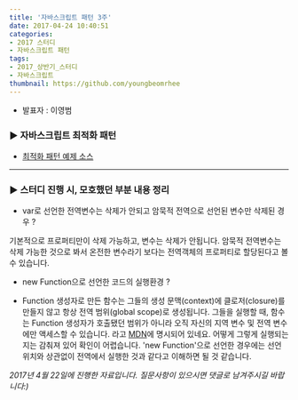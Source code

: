 ```yaml
---
title: '자바스크립트 패턴 3주'
date: 2017-04-24 10:40:51
categories:
- 2017 스터디
- 자바스크립트 패턴
tags:
- 2017_상반기_스터디
- 자바스크립트
thumbnail: https://github.com/youngbeomrhee
---
```


* 발표자 : 이영범

### ▶ 자바스크립트 최적화 패턴
- [최적화 패턴 예제 소스](https://github.com/youngbeomrhee/jssample/tree/master/javacafe_2017_frontend/ch003)

---

### ▶ 스터디 진행 시, 모호했던 부분 내용 정리
- var로 선언한 전역변수는 삭제가 안되고 암묵적 전역으로 선언된 변수만 삭제된 경우 ?

기본적으로 프로퍼티만이 삭제 가능하고, 변수는 삭제가 안됩니다. 암묵적 전역변수는 삭제 가능한 것으로 봐서 온전한 변수라기 보다는 전역객체의 프로퍼티로 할당된다고 볼 수 있습니다.

- new Function으로 선언한 코드의 실행환경 ?

- Function 생성자로 만든 함수는 그들의 생성 문맥(context)에 클로저(closure)를 만들지 않고 항상 전역 범위(global scope)로 생성됩니다. 그들을 실행할 때, 함수는 Function 생성자가 호출됐던 범위가 아니라 오직 자신의 지역 변수 및 전역 변수에만 액세스할 수 있습니다. 라고 [MDN](https://developer.mozilla.org/ko/docs/Web/JavaScript/Reference/Global_Objects/Function)에 명시되어 있네요. 어떻게 그렇게 실행되는지는 감춰져 있어 확인이 어렵습니다. 'new Function'으로 선언한 경우에는 선언위치와 상관없이 전역에서 실행한 것과 같다고 이해하면 될 것 같습니다.


_2017년 4월 22일에 진행한 자료입니다. 질문사항이 있으시면 댓글로 남겨주시길 바랍니다:)_